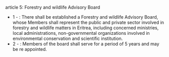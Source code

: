 article 5: Forestry and wildlife Advisory Board 

<ul>
			<li>1 - : There shall be established a Forestry and wildlife Advisory Board, whose Members shall represent the public and private sector involved in forestry and wildlife matters in Eritrea, including concerned ministries, local administrations, non-governmental organizations involved in environmental conservation and scientific institution.<ul>
			</ul></li>			<li>2 - : Members of the board shall serve for a period of 5 years and may be re appointed.<ul>
			</ul></li></ul>